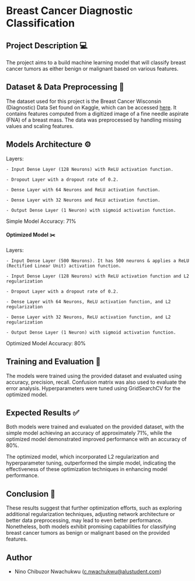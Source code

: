 # Breast Cancer Diagnostic Classification 

## Project Description :computer:
The project aims to a build machine learning model that will classify breast cancer tumors as either benign or malignant based on various features.

## Dataset & Data Preprocessing :bookmark_tabs:
The dataset used for this project is the Breast Cancer Wisconsin (Diagnostic) Data Set found on Kaggle, which can be accessed <a href="https://www.kaggle.com/datasets/uciml/breast-cancer-wisconsin-data/data" target="_blank">here</a>. It contains features computed from a digitized image of a fine needle aspirate (FNA) of a breast mass. The data was preprocessed by handling missing values and scaling features.

## Models Architecture :gear:

Layers:

```
- Input Dense Layer (128 Neurons) with ReLU activation function.

- Dropout Layer with a dropout rate of 0.2.

- Dense Layer with 64 Neurons and ReLU activation function.

- Dense Layer with 32 Neurons and ReLU activation function.

- Output Dense Layer (1 Neuron) with sigmoid activation function.
```

Simple Model Accuracy: 71%



#### Optimized Model :scissors:
Layers:

```
- Input Dense Layer (500 Neurons). It has 500 neurons & applies a ReLU (Rectified Linear Unit) activation function.

- Input Dense Layer (128 Neurons) with ReLU activation function and L2 regularization 

- Dropout Layer with a dropout rate of 0.2.

- Dense Layer with 64 Neurons, ReLU activation function, and L2 regularization 

- Dense Layer with 32 Neurons, ReLU activation function, and L2 regularization 

- Output Dense Layer (1 Neuron) with sigmoid activation function.
```

Optimized Model Accuracy: 80% 

## Training and Evaluation :repeat:
The models were trained using the provided dataset and evaluated using accuracy, precision, recall. Confusion matrix was also used to evaluate the error analysis. Hyperparameters were tuned using GridSearchCV for the optimized model.

## Expected Results :white_check_mark:
Both models were trained and evaluated on the provided dataset, with the simple model achieving an accuracy of approximately 71%, while the optimized model demonstrated improved performance with an accuracy of 80%. 

The optimized model, which incorporated L2 regularization and hyperparameter tuning, outperformed the simple model, indicating the effectiveness of these optimization techniques in enhancing model performance.

## Conclusion :round_pushpin:

These results suggest that further optimization efforts, such as exploring additional regularization techniques, adjusting network architecture or better data preprocessing, may lead to even better performance. Nonetheless, both models exhibit promising capabilities for classifying breast cancer tumors as benign or malignant based on the provided features.

## Author
- Nino Chibuzor Nwachukwu (c.nwachukwu@alustudent.com)





